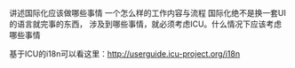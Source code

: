 讲述国际化应该做哪些事情
一个怎么样的工作内容与流程
国际化绝不是换一套UI的语言就完事的东西，
涉及到哪些事情，就必须考虑ICU。什么情况下应该考虑哪些事情

基于ICU的i18n可以看这里：http://userguide.icu-project.org/i18n
